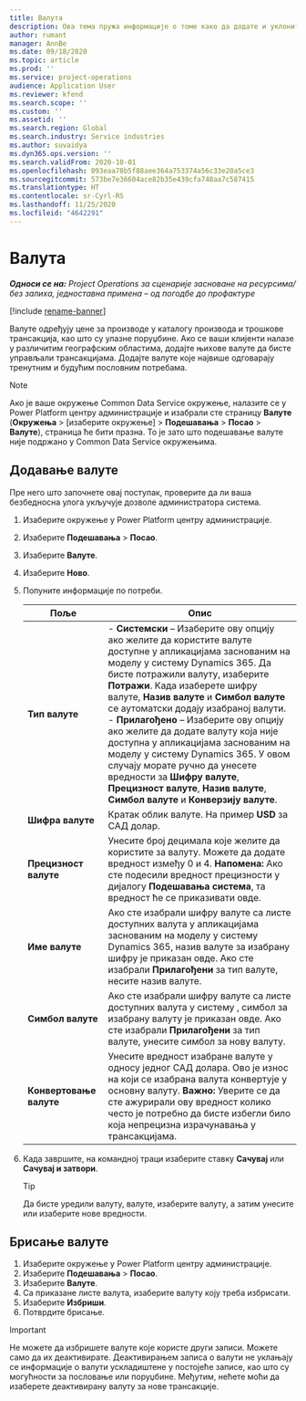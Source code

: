 ```yaml
---
title: Валута
description: Ова тема пружа информације о томе како да додате и уклоните типове валута у пројектним операцијама.
author: rumant
manager: AnnBe
ms.date: 09/18/2020
ms.topic: article
ms.prod: ''
ms.service: project-operations
audience: Application User
ms.reviewer: kfend
ms.search.scope: ''
ms.custom: ''
ms.assetid: ''
ms.search.region: Global
ms.search.industry: Service industries
ms.author: suvaidya
ms.dyn365.ops.version: ''
ms.search.validFrom: 2020-10-01
ms.openlocfilehash: 093eaa78b5f88aee364a753374a56c33e20a5ce3
ms.sourcegitcommit: 573be7e36604ace82b35e439cfa748aa7c587415
ms.translationtype: HT
ms.contentlocale: sr-Cyrl-RS
ms.lasthandoff: 11/25/2020
ms.locfileid: "4642291"
---
```

# <a name="currency"></a>Валута

_**Односи се на:** Project Operations за сценарије засноване на ресурсима/без залиха, једноставна примена – од погодбе до профактуре_

[!include [rename-banner](~/includes/cc-data-platform-banner.md)]

Валуте одређују цене за производе у каталогу производа и трошкове трансакција, као што су улазне поруџбине. Ако се ваши клијенти налазе у различитим географским областима, додајте њихове валуте да бисте управљали трансакцијама. Додајте валуте које највише одговарају тренутним и будућим пословним потребама.  

> [!NOTE]
> Ако је ваше окружење Common Data Service окружење, налазите се у Power Platform центру администрације и изабрали сте страницу **Валуте** (**Окружења** > [изаберите окружење] > **Подешавања** > **Посао** > **Валуте**), страница ће бити празна. То је зато што подешавање валуте није подржано у Common Data Service окружењима.

## <a name="add-a-currency"></a>Додавање валуте  
Пре него што започнете овај поступак, проверите да ли ваша безбедносна улога укључује дозволе администратора система. 

1. Изаберите окружење у Power Platform центру администрације. 
2. Изаберите **Подешавања** > **Посао**.
3. Изаберите **Валуте**.  
4. Изаберите **Ново**.  
5. Попуните информације по потреби.  


   |          Поље          |                                                                                                                                                                                                                                                                                                                                                                            Опис                                                                                                                                                                                                                                                                                                                                                                            |
   |-------------------------|-------------------------------------------------------------------------------------------------------------------------------------------------------------------------------------------------------------------------------------------------------------------------------------------------------------------------------------------------------------------------------------------------------------------------------------------------------------------------------------------------------------------------------------------------------------------------------------------------------------------------------------------------------------------------------------------------------------------------------------------------------------------|
   |    **Тип валуте**    | - **Системски** – Изаберите ову опцију ако желите да користите валуте доступне у апликацијама заснованим на моделу у систему Dynamics 365. Да бисте потражили валуту, изаберите **Потражи**. Када изаберете шифру валуте, **Назив валуте** и **Симбол валуте** се аутоматски додају изабраној валути.<br />- **Прилагођено** – Изаберите ову опцију ако желите да додате валуту која није доступна у апликацијама заснованим на моделу у систему Dynamics 365. У овом случају морате ручно да унесете вредности за **Шифру валуте**, **Прецизност валуте**, **Назив валуте**, **Симбол валуте** и **Конверзију валуте**. |
   |    **Шифра валуте**    |                                                                                                                                                                                                                                                                                                                                            Кратак облик валуте. На пример **USD** за САД долар.                                                                                                                                                                                                                                                                                                                                            |
   | **Прецизност валуте**  |                                                                                                                                                                                  Унесите број децимала које желите да користите за валуту.  Можете да додате вредност између 0 и 4. **Напомена:** Ако сте подесили вредност прецизности у дијалогу **Подешавања система**, та вредност ће се приказивати овде.                                                                                                                                                                                  |
   |    **Име валуте**    |                                                                                                                                                                                                                                         Ако сте изабрали шифру валуте са листе доступних валута у апликацијама заснованим на моделу у систему Dynamics 365, назив валуте за изабрану шифру је приказан овде. Ако сте изабрали **Прилагођени** за тип валуте, несите назив валуте.                                                                                                                                                                                                                                          |
   |   **Симбол валуте**   |                                                                                                                                                                                                                                                                      Ако сте изабрали шифру валуте са листе доступних валута у систему , симбол за изабрану валуту је приказан овде. Ако сте изабрали **Прилагођени** за тип валуте, унесите симбол за нову валуту.                                                                                                                                                                                                                                                                       |
   | **Конвертовање валуте** |                                                                                                                                                                                                                                     Унесите вредност изабране валуте у односу једног САД долара. Ово је износ на који се изабрана валута конвертује у основну валуту. **Важно:** Уверите се да сте ажурирали ову вредност колико често је потребно да бисте избегли било која непрецизна израчунавања у трансакцијама.                                                                                                                                                                                                                                      |


6. Када завршите, на командној траци изаберите ставку **Сачувај** или **Сачувај и затвори**.  

   > [!TIP]
   >  Да бисте уредили валуту, валуте, изаберите валуту, а затим унесите или изаберите нове вредности.  

## <a name="delete-a-currency"></a>Брисање валуте  

1. Изаберите окружење у Power Platform центру администрације. 
2. Изаберите **Подешавања** > **Посао**.
3. Изаберите **Валуте**.  
4. Са приказане листе валута, изаберите валуту коју треба избрисати.  
5. Изаберите **Избриши**.  
6. Потврдите брисање.  

> [!IMPORTANT]
>  Не можете да избришете валуте које користе други записи. Можете само да их деактивирате. Деактивирањем записа о валути не уклањају се информације о валути ускладиштене у постојеће записе, као што су могућности за пословање или поруџбине. Међутим, нећете моћи да изаберете деактивирану валуту за нове трансакције.  
